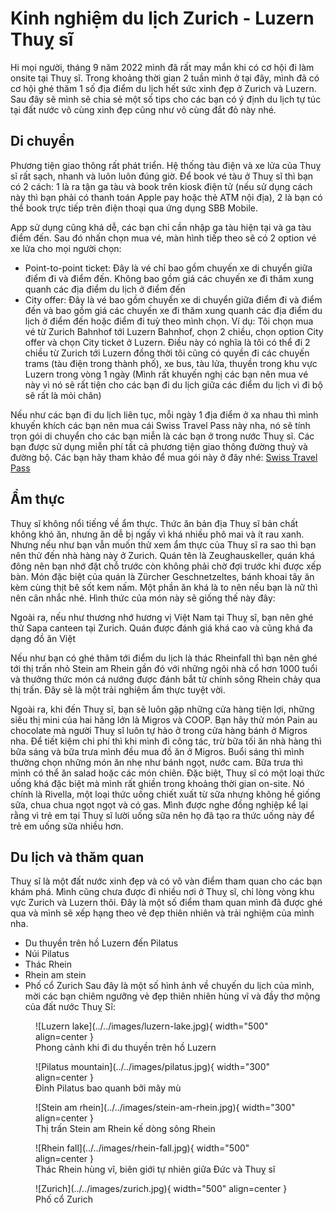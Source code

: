 # Kinh nghiệm du lịch Zurich - Luzern Thuỵ sĩ

Hi mọi người, tháng 9 năm 2022 mình đã rất may mắn khi có cơ hội đi làm onsite tại Thuỵ sĩ. Trong khoảng thời gian
2 tuần mình ở tại đây, mình đã có cơ hội ghé thăm 1 số địa điểm du lịch hết sức xinh đẹp ở Zurich và Luzern. Sau đây
sẽ mình sẽ chia sẻ một số tips cho các bạn có ý định du lịch tự túc tại đất nước vô cùng xinh đẹp cũng như vô cùng đắt
đỏ này nhé.

## Di chuyển

Phương tiện giao thông rất phát triển. Hệ thống tàu điện và xe lửa của Thuỵ sĩ rất sạch, nhanh và luôn luôn đúng giờ.
Để book vé tàu ở Thuỵ sĩ thì bạn có 2 cách: 1 là ra tận ga tàu và book trên kiosk điện tử (nếu sử dụng cách này thì
bạn phải có thanh toán Apple pay hoặc thẻ ATM nội địa), 2 là bạn có thể book trực tiếp trên điện thoại qua ứng dụng SBB Mobile.

App sử dụng cũng khá dễ, các bạn chỉ cần nhập ga tàu hiện tại và ga tàu điểm đến. Sau đó nhấn chọn mua vé, màn hình tiếp theo
sẽ có 2 option vé xe lửa cho mọi người chọn:

- Point-to-point ticket: Đây là vé chỉ bao gồm chuyến xe di chuyển giữa điểm đi và điểm đến. Không bao gồm giá các chuyến xe
  đi thăm xung quanh các địa điểm du lịch ở điểm đến
- City offer: Đây là vé bao gồm chuyến xe di chuyển giữa điểm đi và điểm đến và bao gồm giá các chuyến xe
  đi thăm xung quanh các địa điểm du lịch ở điểm đến hoặc điểm đi tuỳ theo mình chọn. Ví dụ: Tôi chọn mua vé từ Zurich Bahnhof tới Luzern Bahnhof, chọn 2 chiều, chọn option City offer và chọn City ticket ở Luzern. Điều này có nghĩa là tôi có thể đi 2 chiều từ Zurich tới Luzern đồng thời tôi cũng có quyền đi các chuyến trams (tàu điện trong thành phố), xe bus, tàu lửa, thuyền trong khu vực Luzern trong vòng 1 ngày (Mình rất khuyến nghị các bạn nên mua vé này vì nó sẽ rất tiện cho các bạn đi du lịch giữa các điểm du lịch vì đi bộ sẽ rất là mỏi chân)

Nếu như các bạn đi du lịch liên tục, mỗi ngày 1 địa điểm ở xa nhau thì mình khuyến khích các bạn nên mua cái Swiss Travel Pass này nha, nó sẽ tính trọn gói di chuyển cho các bạn miễn là các bạn ở trong nước Thuỵ sĩ. Các bạn được sử dụng miễn phí tất cả phương tiện giao thông đường thuỷ và đường bộ. Các bạn hãy tham khảo để mua gói này ở đây nhé: [Swiss Travel Pass](https://www.kkday.com/en/product/2524-swiss-travel-pass?cid=2636&ud1=English_VN&ud2=sw_2524&gclid=Cj0KCQjw1rqkBhCTARIsAAHz7K12Eqj_AQK_y4RAEzUXhwLoKoSSg3TnUxKIfM_ErMB8YnATxg6S_EAaAlq9EALw_wcB)

## Ẩm thực

Thuỵ sĩ không nổi tiếng về ẩm thực. Thức ăn bản địa Thuỵ sĩ bản chất không khó ăn, nhưng ăn dễ bị ngấy vì khá nhiều phô mai và ít rau xanh. Nhưng nếu như bạn vẫn muốn thử xem ẩm thực của Thuỵ sĩ ra sao thì bạn nên thử đến nhà hàng này ở Zurich.
Quán tên là Zeughauskeller, quán khá đông nên bạn nhớ đặt chỗ trước còn không phải chờ đợi trước khi được xếp bàn. Món đặc biệt của quán là Zürcher Geschnetzeltes, bánh khoai tây ăn kèm cùng thịt bê sốt kem nấm. Một phần ăn khá là to nên nếu bạn là nữ thì nên cân nhắc nhé. Hình thức của món này sẽ giống thế này đây:

Ngoài ra, nếu như thương nhớ hương vị Việt Nam tại Thuỵ sĩ, bạn nên ghé thử Sapa canteen tại Zurich. Quán được đánh giá khá cao và cũng khá đa dạng đồ ăn Việt

Nếu như bạn có ghé thăm tới điểm du lịch là thác Rheinfall thì bạn nên ghé tới thị trấn nhỏ Stein am Rhein gần đó với những ngôi nhà cổ hơn 1000 tuổi và thưởng thức món cá nướng được đánh bắt từ chính sông Rhein chảy qua thị trấn. Đây sẽ là một trải nghiệm ẩm thực tuyệt vời.

Ngoài ra, khi đến Thuỵ sĩ, bạn sẽ luôn gặp những cửa hàng tiện lợi, những siêu thị mini của hai hãng lớn là Migros và COOP. Bạn hãy thử món Pain au chocolate mà người Thuỵ sĩ luôn tự hào ở trong cửa hàng bánh ở Migros nha. Để tiết kiệm chi phí thì khi mình đi công tác, trừ bữa tối ăn nhà hàng thì bữa sáng và bữa trưa mình đều mua đồ ăn ở Migros. Buổi sáng thì mình thường chọn những món ăn nhẹ như bánh ngọt, nước cam. Bữa trưa thì mình có thể ăn salad hoặc các món chiên. Đặc biệt, Thuỵ sĩ có một loại thức uống khá đặc biệt mà mình rất ghiền trong khoảng thời gian on-site. Nó chính là Rivella, một loại thức uống chiết xuất từ sữa nhưng không hề giống sữa, chua chua ngọt ngọt và có gas. Mình được nghe đồng nghiệp kể lại rằng vì trẻ em tại Thuỵ sĩ lười uống sữa nên họ đã tạo ra thức uống này để trẻ em uống sữa nhiều hơn.

## Du lịch và thăm quan

Thuỵ sĩ là một đất nước xinh đẹp và có vô vàn điểm tham quan cho các bạn khám phá. Mình cũng chưa được đi nhiều nơi ở Thuỵ sĩ, chỉ lòng vòng khu vực Zurich và Luzern thôi. Đây là một số điểm tham quan mình đã được ghé qua và mình sẽ xếp hạng theo vẻ đẹp thiên nhiên và trải nghiệm của mình nha.

- Du thuyền trên hồ Luzern đến Pilatus
- Núi Pilatus
- Thác Rhein
- Rhein am stein
- Phố cổ Zurich
Sau đây là một số hình ảnh về chuyến du lịch của mình, mời các bạn chiêm ngưỡng vẻ đẹp thiên nhiên hùng vĩ và đầy thơ mộng của đất nước Thuỵ Sĩ:
<figure markdown>
  ![Luzern lake](../../images/luzern-lake.jpg){ width="500" align=center }
  <figcaption>Phong cảnh khi đi du thuyền trên hồ Luzern</figcaption>
</figure>
<figure markdown>
  ![Pilatus mountain](../../images/pilatus.jpg){ width="300" align=center }
  <figcaption>Đỉnh Pilatus bao quanh bởi mây mù</figcaption>
</figure>
<figure markdown>
  ![Stein am rhein](../../images/stein-am-rhein.jpg){ width="300" align=center }
  <figcaption>Thị trấn Stein am Rhein kế dòng sông Rhein</figcaption>
</figure>
<figure markdown>
  ![Rhein fall](../../images/rhein-fall.jpg){ width="500" align=center }
  <figcaption>Thác Rhein hùng vĩ, biên giới tự nhiên giữa Đức và Thuỵ sĩ</figcaption>
</figure>
<figure markdown>
  ![Zurich](../../images/zurich.jpg){ width="500" align=center }
  <figcaption>Phố cổ Zurich</figcaption>
</figure>
